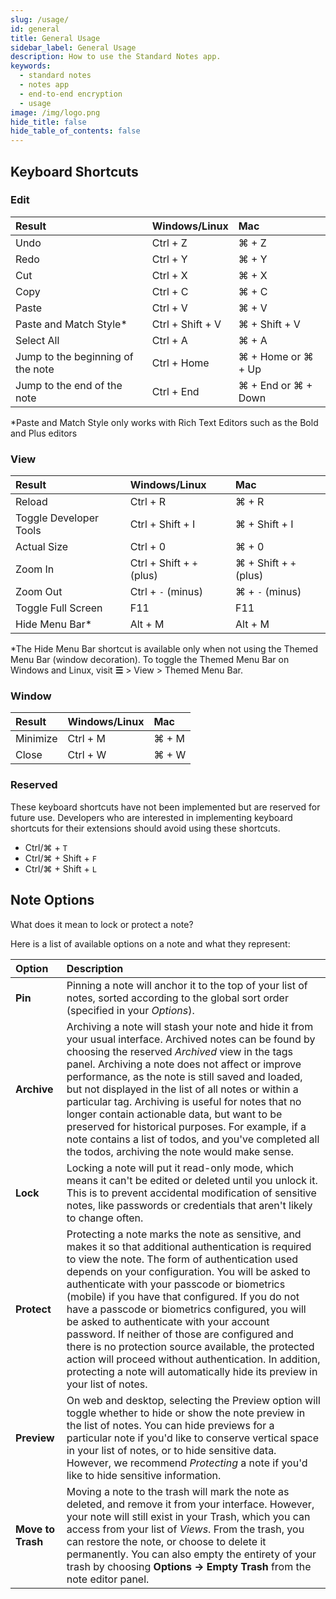 ```yaml
---
slug: /usage/
id: general
title: General Usage
sidebar_label: General Usage
description: How to use the Standard Notes app.
keywords:
  - standard notes
  - notes app
  - end-to-end encryption
  - usage
image: /img/logo.png
hide_title: false
hide_table_of_contents: false
---
```


## Keyboard Shortcuts

### Edit

| Result                            | Windows/Linux    | Mac                 |
| :-------------------------------- | :--------------- | :------------------ |
| Undo                              | Ctrl + Z         | ⌘ + Z               |
| Redo                              | Ctrl + Y         | ⌘ + Y               |
| Cut                               | Ctrl + X         | ⌘ + X               |
| Copy                              | Ctrl + C         | ⌘ + C               |
| Paste                             | Ctrl + V         | ⌘ + V               |
| Paste and Match Style\*           | Ctrl + Shift + V | ⌘ + Shift + V       |
| Select All                        | Ctrl + A         | ⌘ + A               |
| Jump to the beginning of the note | Ctrl + Home      | ⌘ + Home or ⌘ + Up  |
| Jump to the end of the note       | Ctrl + End       | ⌘ + End or ⌘ + Down |

\*Paste and Match Style only works with Rich Text Editors such as the Bold and Plus editors

### View

| Result                 | Windows/Linux             | Mac                    |
| :--------------------- | :------------------------ | :--------------------- |
| Reload                 | Ctrl + R                  | ⌘ + R                  |
| Toggle Developer Tools | Ctrl + Shift + I          | ⌘ + Shift + I          |
| Actual Size            | Ctrl + 0                  | ⌘ + 0                  |
| Zoom In                | Ctrl + Shift + `+` (plus) | ⌘ + Shift + `+` (plus) |
| Zoom Out               | Ctrl + `-` (minus)        | ⌘ + `-` (minus)        |
| Toggle Full Screen     | F11                       | F11                    |
| Hide Menu Bar\*        | Alt + M                   | Alt + M                |

\*The Hide Menu Bar shortcut is available only when not using the Themed Menu Bar (window decoration). To toggle the Themed Menu Bar on Windows and Linux, visit **☰** > View > Themed Menu Bar.

### Window

| Result   | Windows/Linux | Mac   |
| :------- | :------------ | :---- |
| Minimize | Ctrl + M      | ⌘ + M |
| Close    | Ctrl + W      | ⌘ + W |

### Reserved

These keyboard shortcuts have not been implemented but are reserved for future use. Developers who are interested in implementing keyboard shortcuts for their extensions should avoid using these shortcuts.

- Ctrl/⌘ + `T`
- Ctrl/⌘ + Shift + `F`
- Ctrl/⌘ + Shift + `L`

## Note Options

What does it mean to lock or protect a note?

<!-- Copied from https://standardnotes.org/help/54/what-does-it-mean-to-lock-or-protect-a-note -->

Here is a list of available options on a note and what they represent:

| Option            | Description                                                                                                                                                                                                                                                                                                                                                                                                                                                                                                                                                                                                                                                   |
| :---------------- | :------------------------------------------------------------------------------------------------------------------------------------------------------------------------------------------------------------------------------------------------------------------------------------------------------------------------------------------------------------------------------------------------------------------------------------------------------------------------------------------------------------------------------------------------------------------------------------------------------------------------------------------------------------ |
| **Pin**           | Pinning a note will anchor it to the top of your list of notes, sorted according to the global sort order (specified in your _Options_).                                                                                                                                                                                                                                                                                                                                                                                                                                                                                                                      |
| **Archive**       | Archiving a note will stash your note and hide it from your usual interface. Archived notes can be found by choosing the reserved _Archived_ view in the tags panel. Archiving a note does not affect or improve performance, as the note is still saved and loaded, but not displayed in the list of all notes or within a particular tag. Archiving is useful for notes that no longer contain actionable data, but want to be preserved for historical purposes. For example, if a note contains a list of todos, and you've completed all the todos, archiving the note would make sense.                                                                 |
| **Lock**          | Locking a note will put it read-only mode, which means it can't be edited or deleted until you unlock it. This is to prevent accidental modification of sensitive notes, like passwords or credentials that aren't likely to change often.                                                                                                                                                                                                                                                                                                                                                                                                                    |
| **Protect**       | Protecting a note marks the note as sensitive, and makes it so that additional authentication is required to view the note. The form of authentication used depends on your configuration. You will be asked to authenticate with your passcode or biometrics (mobile) if you have that configured. If you do not have a passcode or biometrics configured, you will be asked to authenticate with your account password. If neither of those are configured and there is no protection source available, the protected action will proceed without authentication. In addition, protecting a note will automatically hide its preview in your list of notes. |
| **Preview**       | On web and desktop, selecting the Preview option will toggle whether to hide or show the note preview in the list of notes. You can hide previews for a particular note if you'd like to conserve vertical space in your list of notes, or to hide sensitive data. However, we recommend _Protecting_ a note if you'd like to hide sensitive information.                                                                                                                                                                                                                                                                                                     |
| **Move to Trash** | Moving a note to the trash will mark the note as deleted, and remove it from your interface. However, your note will still exist in your Trash, which you can access from your list of _Views_. From the trash, you can restore the note, or choose to delete it permanently. You can also empty the entirety of your trash by choosing **Options → Empty Trash** from the note editor panel.                                                                                                                                                                                                                                                                 |

